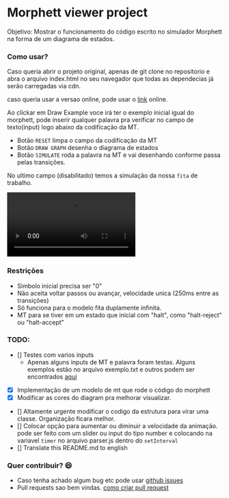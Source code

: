 # Morphett viewer project

Objetivo: Mostrar o funcionamento do código escrito no simulador Morphett na forma de um diagrama de estados.


### Como usar?

Caso queria abrir o projeto original, apenas de git clone no repositorio e abra o arquivo index.html no seu navegador que todas as dependecias já serão carregadas via cdn.

caso queria usar a versao online, pode usar o [link](https://victor99z.github.io/morphett-viewer/) online.

Ao clickar em Draw Example voce irá ter o exemplo inicial igual do morphett, pode inserir qualquer palavra pra verificar no campo de texto(input) logo abaixo da codificação da MT.

- Botão `RESET` limpa o campo da codificação da MT
- Botão `DRAW GRAPH` desenha o diagrama de estados
- Botão `SIMULATE` roda a palavra na MT e vai desenhando conforme passa pelas transições.

No ultimo campo (disabilitado) temos a simulação da nossa `fita` de trabalho.

![](morphet.webm)

### Restrições

- Simbolo inicial precisa ser "0"
- Não aceita voltar passos ou avançar, velocidade unica (250ms entre as transições)
- Só funciona para o modelo fita duplamente infinita.
- MT para se tiver em  um estado que inicial com "halt", como "halt-reject" ou "halt-accept"

### TODO:

- [] Testes com varios inputs
    - Apenas alguns inputs de MT e palavra foram testas. Alguns exemplos estão no arquivo exemplo.txt e outros podem ser encontrados [aqui](https://github.com/awmorp/turing/tree/gh-pages/machines)
- [x] Implementação de um modelo de mt que rode o código do morphett
- [x] Modificar as cores do diagram pra melhorar visualizar.
- [] Altamente urgente modificar o codigo da estrutura para virar uma classe. Organização ficara melhor.
- [] Colocar opção para aumentar ou diminuir a velocidade da animação. pode ser feito com um slider ou input do tipo number e colocando na variavel `timer` no arquivo parser.js dentro do `setInterval`
- [] Translate this README.md to english


### Quer contribuir? :smile:

- Caso tenha achado algum bug etc pode usar [github issues](https://github.com/victor99z/morphett-viewer/issues)
- Pull requests sao bem vindas. [como criar pull request](https://www.digitalocean.com/community/tutorials/how-to-create-a-pull-request-on-github)
